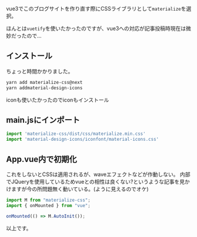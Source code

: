 vue3でこのブログサイトを作り直す際にCSSライブラリとして`materialize`を選択。

ほんとは`vuetify`を使いたかったのですが、vue3への対応が記事投稿時現在は微妙だったので...

## インストール
ちょっと時間かかりました。
```bash
yarn add materialize-css@next
yarn addmaterial-design-icons
```
iconも使いたかったのでiconもインストール

## main.jsにインポート
```js
import 'materialize-css/dist/css/materialize.min.css'
import 'material-design-icons/iconfont/material-icons.css'
```

## App.vue内で初期化
これをしないとCSSは適用されるが、waveエフェクトなどが作動しない。
内部でJQueryを使用しているためvueとの相性は良くない?というような記事を見かけますが今の所問題無く動いている。(ように見えるのでオケ)
```js
import M from "materialize-css";
import { onMounted } from "vue";

onMounted(() => M.AutoInit());
```

以上です。